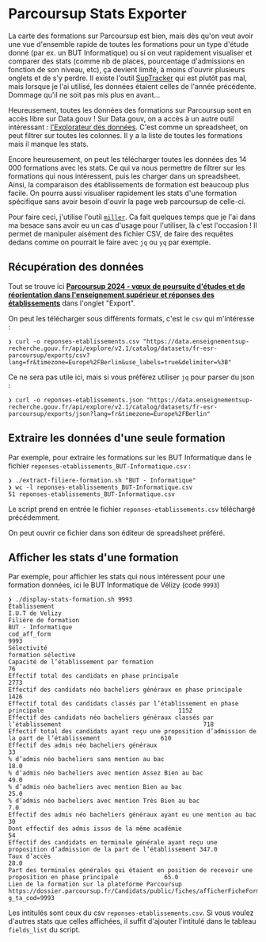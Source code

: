 # Parcoursup Stats Exporter

La carte des formations sur Parcoursup est bien, mais dès qu'on veut avoir une vue d'ensemble rapide de toutes les formations pour un type d'étude donné (par ex. un BUT Informatique) ou si on veut rapidement visualiser et comparer des stats (comme nb de places, pourcentage d'admissions en fonction de son niveau, etc), ça devient limité, à moins d'ouvrir plusieurs onglets et de s'y perdre.
Il existe l'outil [SupTracker](https://beta.suptracker.org/) qui est plutôt pas mal, mais lorsque je l'ai utilisé, les données étaient celles de l'année précédente. Dommage qu'il ne soit pas mis plus en avant...

Heureusement, toutes les données des formations sur Parcoursup sont en accès libre sur Data.gouv !
Sur Data.gouv, on a accès à un autre outil intéressant : [l'Explorateur des données](https://explore.data.gouv.fr/fr/datasets/5f90f5c978b32276bad5f959/?Session__exact=2025#/resources/19e77c6b-9e90-4673-aaed-276b77ac9c69). C'est comme un spreadsheet, on peut filtrer sur toutes les colonnes. Il y a la liste de toutes les formations mais il manque les stats.

Encore heureusement, on peut les télécharger toutes les données des 14 000 formations avec les stats. Ce qui va nous permettre de filtrer sur les formations qui nous intéressent, puis les charger dans un spreadsheet. Ainsi, la comparaison des établissements de formation est beaucoup plus facile.
On pourra aussi visualiser rapidement les stats d'une formation spécifique sans avoir besoin d'ouvir la page web parcoursup de celle-ci.

Pour faire ceci, j'utilise l'outil [`miller`](https://github.com/johnkerl/miller). Ca fait quelques temps que je l'ai dans ma besace sans avoir eu un cas d'usage pour l'utiliser, là c'est l'occasion ! Il permet de manipuler aisément des fichier CSV, de faire des requêtes dedans comme on pourrait le faire avec `jq` ou `yq` par exemple.

## Récupération des données

Tout se trouve ici [**Parcoursup 2024 - vœux de poursuite d'études et de réorientation dans l'enseignement supérieur et réponses des établissements**](https://data.enseignementsup-recherche.gouv.fr/explore/dataset/fr-esr-parcoursup/information/) dans l'onglet "Export".

On peut les télécharger sous différents formats, c'est le `csv` qui m'intéresse :

```
❯ curl -o reponses-etablissements.csv "https://data.enseignementsup-recherche.gouv.fr/api/explore/v2.1/catalog/datasets/fr-esr-parcoursup/exports/csv?lang=fr&timezone=Europe%2FBerlin&use_labels=true&delimiter=%3B"
```

Ce ne sera pas utile ici, mais si vous préférez utiliser `jq` pour parser du json :
```
❯ curl -o reponses-etablissements.json "https://data.enseignementsup-recherche.gouv.fr/api/explore/v2.1/catalog/datasets/fr-esr-parcoursup/exports/json?lang=fr&timezone=Europe%2FBerlin"
```

## Extraire les données d'une seule formation

Par exemple, pour extraire les formations sur les BUT Informatique dans le fichier `reponses-etablissements_BUT-Informatique.csv` :

```
❯ ./extract-filiere-formation.sh "BUT - Informatique"
❯ wc -l reponses-etablissements_BUT-Informatique.csv
51 reponses-etablissements_BUT-Informatique.csv
```

Le script prend en entrée le fichier `reponses-etablissements.csv` téléchargé précédemment.

On peut ouvrir ce fichier dans son éditeur de spreadsheet préféré.

## Afficher les stats d'une formation

Par exemple, pour affichier les stats qui nous intéressent pour une formation données, ici le BUT Informatique de Vélizy (code `9993`)

```
❯ ./display-stats-formation.sh 9993
Établissement                                                                                                     I.U.T de Velizy
Filière de formation                                                                                              BUT - Informatique
cod_aff_form                                                                                                      9993
Sélectivité                                                                                                       formation sélective
Capacité de l’établissement par formation                                                                         76
Effectif total des candidats en phase principale                                                                  2773
Effectif des candidats néo bacheliers généraux en phase principale                                                1426
Effectif total des candidats classés par l’établissement en phase principale                                      1152
Effectif des candidats néo bacheliers généraux classés par l’établissement                                        718
Effectif total des candidats ayant reçu une proposition d’admission de la part de l’établissement                 610
Effectif des admis néo bacheliers généraux                                                                        33
% d’admis néo bacheliers sans mention au bac                                                                      18.0
% d’admis néo bacheliers avec mention Assez Bien au bac                                                           49.0
% d’admis néo bacheliers avec mention Bien au bac                                                                 25.0
% d’admis néo bacheliers avec mention Très Bien au bac                                                            7.0
Effectif des admis néo bacheliers généraux ayant eu une mention au bac                                            30
Dont effectif des admis issus de la même académie                                                                 54
Effectif des candidats en terminale générale ayant reçu une proposition d’admission de la part de l’établissement 347.0
Taux d’accès                                                                                                      28.0
Part des terminales générales qui étaient en position de recevoir une proposition en phase principale             65.0
Lien de la formation sur la plateforme Parcoursup                                                                 https://dossier.parcoursup.fr/Candidats/public/fiches/afficherFicheFormation?g_ta_cod=9993
```

Les intitulés sont ceux du csv `reponses-etablissements.csv`. Si vous voulez d'autres stats que celles affichées, il suffit d'ajouter l'intitulé dans le tableau `fields_list` du script.
